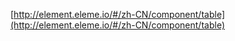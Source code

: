 [http://element.eleme.io/#/zh-CN/component/table](http://element.eleme.io/#/zh-CN/component/table)


